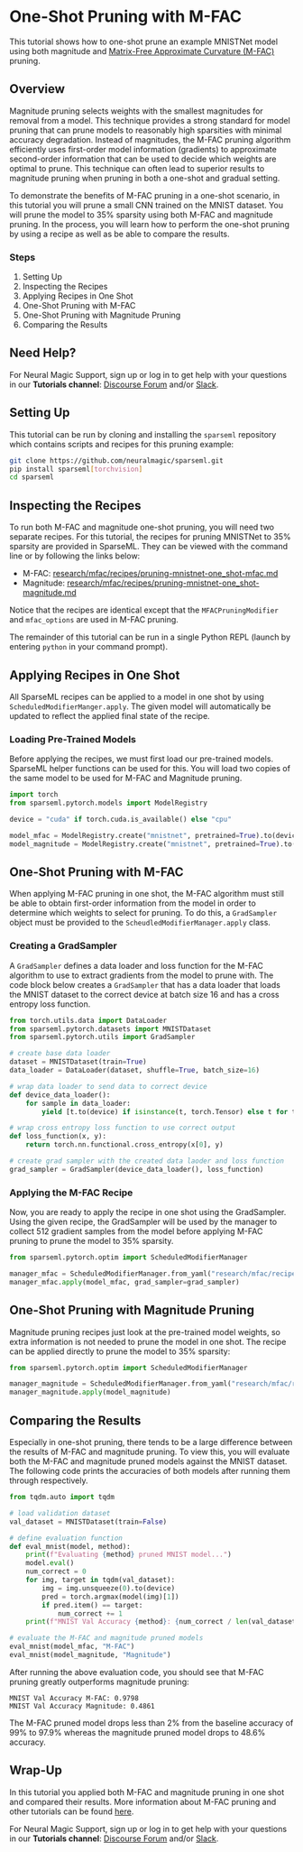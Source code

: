 <!--
Copyright (c) 2021 - present / Neuralmagic, Inc. All Rights Reserved.

Licensed under the Apache License, Version 2.0 (the "License");
you may not use this file except in compliance with the License.
You may obtain a copy of the License at

   http://www.apache.org/licenses/LICENSE-2.0

Unless required by applicable law or agreed to in writing,
software distributed under the License is distributed on an "AS IS" BASIS,
WITHOUT WARRANTIES OR CONDITIONS OF ANY KIND, either express or implied.
See the License for the specific language governing permissions and
limitations under the License.
-->

# One-Shot Pruning with M-FAC

This tutorial shows how to one-shot prune an example MNISTNet model using
both magnitude and [Matrix-Free Approximate Curvature (M-FAC)](https://arxiv.org/pdf/2107.03356.pdf)
pruning.
 
## Overview
Magnitude pruning selects weights with the smallest magnitudes for removal from a model.
This technique provides a strong standard for model pruning that can prune models to reasonably
high sparsities with minimal accuracy degradation.
Instead of magnitudes, the M-FAC pruning algorithm efficiently uses first-order model
information (gradients) to approximate second-order information that can be used to
decide which weights are optimal to prune. This technique can often lead to superior
results to magnitude pruning when pruning in both a one-shot and gradual setting.

To demonstrate the benefits of M-FAC pruning in a one-shot scenario, in this tutorial you will
prune a small CNN trained on the MNIST dataset. You will prune the model to 35% sparsity using
both M-FAC and magnitude pruning. In the process, you will learn how to perform the one-shot
pruning by using a recipe as well as be able to compare the results.

### Steps
1. Setting Up
2. Inspecting the Recipes
3. Applying Recipes in One Shot
3. One-Shot Pruning with M-FAC
4. One-Shot Pruning with Magnitude Pruning
5. Comparing the Results

## Need Help?

For Neural Magic Support, sign up or log in to get help with your questions in our **Tutorials channel**: [Discourse Forum](https://discuss.neuralmagic.com/) and/or [Slack](https://join.slack.com/t/discuss-neuralmagic/shared_invite/zt-q1a1cnvo-YBoICSIw3L1dmQpjBeDurQ). 

## Setting Up

This tutorial can be run by cloning and installing the `sparseml` repository which contains scripts and recipes for
this pruning example:

```bash
git clone https://github.com/neuralmagic/sparseml.git
pip install sparseml[torchvision]
cd sparseml
```

## Inspecting the Recipes

To run both M-FAC and magnitude one-shot pruning, you will need two separate recipes.
For this tutorial, the recipes for pruning MNISTNet to 35% sparsity are provided
in SparseML. They can be viewed with the command line or by following the links below:

* M-FAC: [research/mfac/recipes/pruning-mnistnet-one_shot-mfac.md](https://github.com/neuralmagic/sparseml/blob/main/research/mfac/recipes/pruning-mnistnet-one_shot-mfac.md)
* Magnitude: [research/mfac/recipes/pruning-mnistnet-one_shot-magnitude.md](https://github.com/neuralmagic/sparseml/blob/main/research/mfac/recipes/pruning-mnistnet-one_shot-magnitude.md)

Notice that the recipes are identical except that the `MFACPruningModifier` and `mfac_options`
are used in M-FAC pruning.

The remainder of this tutorial can be run in a single Python REPL
(launch by entering `python` in your command prompt).

## Applying Recipes in One Shot
All SparseML recipes can be applied to a model in one shot by using
`ScheduledModifierManger.apply`. The given model will automatically
be updated to reflect the applied final state of the recipe.

### Loading Pre-Trained Models

Before applying the recipes, we must first load our pre-trained models.
SparseML helper functions can be used for this.  You will load two copies of the
same model to be used for M-FAC and Magnitude pruning.

```python
import torch
from sparseml.pytorch.models import ModelRegistry

device = "cuda" if torch.cuda.is_available() else "cpu"

model_mfac = ModelRegistry.create("mnistnet", pretrained=True).to(device)
model_magnitude = ModelRegistry.create("mnistnet", pretrained=True).to(device)
```

## One-Shot Pruning with M-FAC
When applying M-FAC pruning in one shot, the M-FAC algorithm must
still be able to obtain first-order information from the model in order to determine
which weights to select for pruning.  To do this, a `GradSampler` object must
be provided to the `ScheudledModifierManager.apply` class.

### Creating a GradSampler

A `GradSampler` defines a data loader and loss function for the M-FAC algorithm to use
to extract gradients from the model to prune with. The code block below
creates a `GradSampler` that has a data loader that loads the MNIST dataset to the correct
device at batch size 16 and has a cross entropy loss function.

```python
from torch.utils.data import DataLoader
from sparseml.pytorch.datasets import MNISTDataset
from sparseml.pytorch.utils import GradSampler

# create base data loader
dataset = MNISTDataset(train=True)
data_loader = DataLoader(dataset, shuffle=True, batch_size=16)

# wrap data loader to send data to correct device 
def device_data_loader():
    for sample in data_loader:
        yield [t.to(device) if isinstance(t, torch.Tensor) else t for t in sample]

# wrap cross entropy loss function to use correct output
def loss_function(x, y):
    return torch.nn.functional.cross_entropy(x[0], y)

# create grad sampler with the created data laoder and loss function
grad_sampler = GradSampler(device_data_loader(), loss_function)
```

### Applying the M-FAC Recipe
Now, you are ready to apply the recipe in one shot using the GradSampler.
Using the given recipe, the GradSampler will be used by the manager to collect 512 gradient
samples from the model before applying M-FAC pruning to prune the model to 35% sparsity.

```python
from sparseml.pytorch.optim import ScheduledModifierManager

manager_mfac = ScheduledModifierManager.from_yaml("research/mfac/recipes/pruning-mnistnet-one_shot-mfac.md")
manager_mfac.apply(model_mfac, grad_sampler=grad_sampler)
```

## One-Shot Pruning with Magnitude Pruning
Magnitude pruning recipes just look at the pre-trained model weights, so extra
information is not needed to prune the model in one shot. The recipe can be applied directly
to prune the model to 35% sparsity:

```python
from sparseml.pytorch.optim import ScheduledModifierManager

manager_magnitude = ScheduledModifierManager.from_yaml("research/mfac/recipes/pruning-mnistnet-one_shot-magnitude.md")
manager_magnitude.apply(model_magnitude)
```


## Comparing the Results
Especially in one-shot pruning, there tends to be a large difference between the results of
M-FAC and magnitude pruning.  To view this, you will evaluate both the M-FAC and magnitude
pruned models against the MNIST dataset.  The following code prints the accuracies of both models
after running them through respectively.

```python
from tqdm.auto import tqdm

# load validation dataset
val_dataset = MNISTDataset(train=False)

# define evaluation function
def eval_mnist(model, method):
    print(f"Evaluating {method} pruned MNIST model...")
    model.eval()
    num_correct = 0
    for img, target in tqdm(val_dataset):
        img = img.unsqueeze(0).to(device)
        pred = torch.argmax(model(img)[1])
        if pred.item() == target:
            num_correct += 1
    print(f"MNIST Val Accuracy {method}: {num_correct / len(val_dataset)}")

# evaluate the M-FAC and magnitude pruned models
eval_mnist(model_mfac, "M-FAC")
eval_mnist(model_magnitude, "Magnitude")
```

After running the above evaluation code, you should see that M-FAC pruning greatly outperforms
magnitude pruning:

```
MNIST Val Accuracy M-FAC: 0.9798
MNIST Val Accuracy Magnitude: 0.4861
```

The M-FAC pruned model drops less than 2% from the baseline accuracy of 99% to 97.9% whereas
the magnitude pruned model drops to 48.6% accuracy.

## Wrap-Up
In this tutorial you applied both M-FAC and magnitude pruning in one shot and compared
their results. More information about M-FAC pruning and other tutorials can be found
[here](https://github.com/neuralmagic/sparseml/blob/main/research/mfac).

For Neural Magic Support, sign up or log in to get help with your questions in our **Tutorials channel**: [Discourse Forum](https://discuss.neuralmagic.com/) and/or [Slack](https://join.slack.com/t/discuss-neuralmagic/shared_invite/zt-q1a1cnvo-YBoICSIw3L1dmQpjBeDurQ).